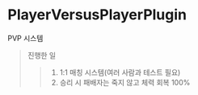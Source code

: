 # PlayerVersusPlayerPlugin
PVP 시스템

> 진행한 일
> > 1. 1:1 매칭 시스템(여러 사람과 테스트 필요)
> > 2. 승리 시 패배자는 죽지 않고 체력 회복 100%
